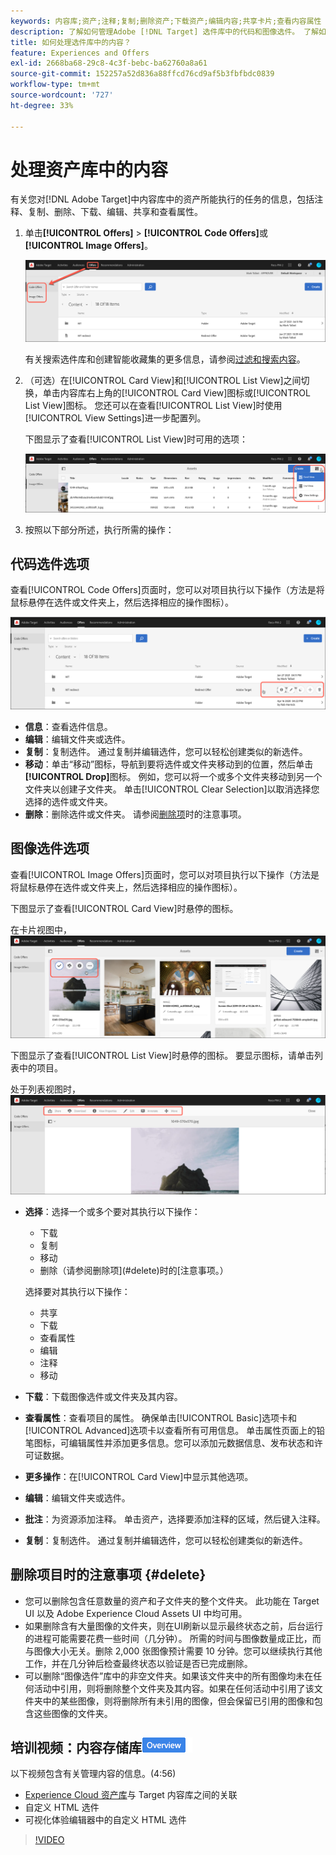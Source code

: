 ```yaml
---
keywords: 内容库;资产;注释;复制;删除资产;下载资产;编辑内容;共享卡片;查看内容属性
description: 了解如何管理Adobe [!DNL Target] 选件库中的代码和图像选件。 了解如何查看优惠的详细信息，以及如何编辑、复制、移动或删除优惠。
title: 如何处理选件库中的内容？
feature: Experiences and Offers
exl-id: 2668ba68-29c8-4c3f-bebc-ba62760a8a61
source-git-commit: 152257a52d836a88ffcd76cd9af5b3fbfbdc0839
workflow-type: tm+mt
source-wordcount: '727'
ht-degree: 33%

---
```


# 处理资产库中的内容

有关您对[!DNL Adobe Target]中内容库中的资产所能执行的任务的信息，包括注释、复制、删除、下载、编辑、共享和查看属性。

1. 单击&#x200B;**[!UICONTROL Offers]** > **[!UICONTROL Code Offers]**&#x200B;或&#x200B;**[!UICONTROL Image Offers]**。

   ![代码选件和图像选件选项卡](/help/main/c-experiences/c-manage-content/assets/offers-both.png)

   有关搜索选件库和创建智能收藏集的更多信息，请参阅[过滤和搜索内容](/help/main/c-experiences/c-manage-content/filter-and-search-content.md#concept_3B59B8F025BF4CEA82ECC5199D365276)。

1. （可选）在[!UICONTROL Card View]和[!UICONTROL List View]之间切换，单击内容库右上角的[!UICONTROL Card View]图标或[!UICONTROL List View]图标。 您还可以在查看[!UICONTROL List View]时使用[!UICONTROL View Settings]进一步配置列。

   下图显示了查看[!UICONTROL List View]时可用的选项：

   ![列表视图选项](/help/main/c-experiences/c-manage-content/assets/view-settings-options.png)

1. 按照以下部分所述，执行所需的操作：

## 代码选件选项

查看[!UICONTROL Code Offers]页面时，您可以对项目执行以下操作（方法是将鼠标悬停在选件或文件夹上，然后选择相应的操作图标）。

![代码选件选项卡上的悬停图标](/help/main/c-experiences/c-manage-content/assets/code-offers-hover-icons.png)

* **信息**：查看选件信息。
* **编辑**：编辑文件夹或选件。
* **复制**：复制选件。 通过复制并编辑选件，您可以轻松创建类似的新选件。
* **移动**：单击“移动”图标，导航到要将选件或文件夹移动到的位置，然后单击&#x200B;**[!UICONTROL Drop]**&#x200B;图标。 例如，您可以将一个或多个文件夹移动到另一个文件夹以创建子文件夹。 单击[!UICONTROL Clear Selection]以取消选择您选择的选件或文件夹。
* **删除**：删除选件或文件夹。 请参阅[删除项](#delete)时的注意事项。

## 图像选件选项

查看[!UICONTROL Image Offers]页面时，您可以对项目执行以下操作（方法是将鼠标悬停在选件或文件夹上，然后选择相应的操作图标）。

下图显示了查看[!UICONTROL Card View]时悬停的图标。

在卡片视图中，![将图标悬停在“图像选件”选项卡上](/help/main/c-experiences/c-manage-content/assets/image-offers-hover-icons.png)

下图显示了查看[!UICONTROL List View]时悬停的图标。 要显示图标，请单击列表中的项目。

处于列表视图时，![将图标悬停在“图像选件”选项卡上](/help/main/c-experiences/c-manage-content/assets/list-view-hover.png)

* **选择**：选择一个或多个要对其执行以下操作：

   * 下载
   * 复制
   * 移动
   * 删除（请参阅删除项](#delete)时的[注意事项。）

  选择要对其执行以下操作：

   * 共享
   * 下载
   * 查看属性
   * 编辑
   * 注释
   * 移动

* **下载**：下载图像选件或文件夹及其内容。
* **查看属性**：查看项目的属性。 确保单击[!UICONTROL Basic]选项卡和[!UICONTROL Advanced]选项卡以查看所有可用信息。 单击属性页面上的铅笔图标，可编辑属性并添加更多信息。您可以添加元数据信息、发布状态和许可证数据。
* **更多操作**：在[!UICONTROL Card View]中显示其他选项。
* **编辑**：编辑文件夹或选件。
* **批注**：为资源添加注释。 单击资产，选择要添加注释的区域，然后键入注释。
* **复制**：复制选件。 通过复制并编辑选件，您可以轻松创建类似的新选件。

## 删除项目时的注意事项 {#delete}

* 您可以删除包含任意数量的资产和子文件夹的整个文件夹。 此功能在 Target UI 以及 Adobe Experience Cloud Assets UI 中均可用。
* 如果删除含有大量图像的文件夹，则在UI刷新以显示最终状态之前，后台运行的进程可能需要花费一些时间（几分钟）。 所需的时间与图像数量成正比，而与图像大小无关。删除 2,000 张图像预计需要 10 分钟。您可以继续执行其他工作，并在几分钟后检查最终状态以验证是否已完成删除。
* 可以删除“图像选件”库中的非空文件夹。如果该文件夹中的所有图像均未在任何活动中引用，则将删除整个文件夹及其内容。如果在任何活动中引用了该文件夹中的某些图像，则将删除所有未引用的图像，但会保留已引用的图像和包含这些图像的文件夹。

## 培训视频：内容存储库![概述徽章](/help/main/assets/overview.png)

以下视频包含有关管理内容的信息。(4:56)

* [Experience Cloud 资产库](https://experienceleague.adobe.com/docs/core-services/interface/assets/creative-cloud.html)与 Target 内容库之间的关联
* 自定义 HTML 选件
* 可视化体验编辑器中的自定义 HTML 选件

>[!VIDEO](https://video.tv.adobe.com/v/17387)
